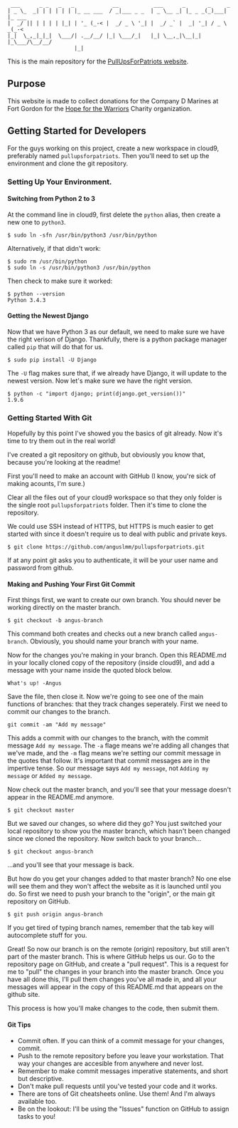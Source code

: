 ```
 ___      _ _   _   _            __           ___      _       _     _      
| _ \_  _| | | | | | |_ __ ___  / _|___ _ _  | _ \__ _| |_ _ _(_)___| |_ ___
|  _/ || | | | | |_| | '_ (_-< |  _/ _ \ '_| |  _/ _` |  _| '_| / _ \  _(_-<
|_|  \_,_|_|_|  \___/| .__/__/ |_| \___/_|   |_| \__,_|\__|_| |_\___/\__/__/
                     |_|                                                    
```

This is the main repository for the [PullUpsForPatriots website](http://www.pullupsforpatriots.com "Pull Ups for Patriots").

## Purpose

This website is made to collect donations for the Company D Marines at Fort
Gordon for the [Hope for the Warriors](http://www.hopeforthewarriors.org) Charity organization.

## Getting Started for Developers

For the guys working on this project, create a new workspace in cloud9, 
preferably named `pullupsforpatriots`. Then you'll need to set up the
environment and clone the git repository.

### Setting Up Your Environment.

#### Switching from Python 2 to 3

At the command line in
cloud9, first delete the `python` alias, then create a new one to `python3`.

```
$ sudo ln -sfn /usr/bin/python3 /usr/bin/python
```
Alternatively, if that didn't work:
```
$ sudo rm /usr/bin/python
$ sudo ln -s /usr/bin/python3 /usr/bin/python
```
Then check to make sure it worked:
```
$ python --version
Python 3.4.3
```

#### Getting the Newest Django

Now that we have Python 3 as our default, we need to make sure we have the right
verison of Django. Thankfully, there is a python package manager called `pip` 
that will do that for us.

```
$ sudo pip install -U Django
```

The `-U` flag makes sure that, if we already have Django, it will update to the
newest version. Now let's make sure we have the right version.

```
$ python -c "import django; print(django.get_version())"
1.9.6
```

### Getting Started With Git 

Hopefully by this point I've showed you the basics of git already. Now it's time
to try them out in the real world!

I've created a git repository on github, but obviously you know that, because
you're looking at the readme!

First you'll need to make an account with GitHub (I know, you're sick of making
acounts, I'm sure.)

Clear all the files out of your cloud9 workspace so that they only folder is the
single root `pullupsforpatriots` folder. Then it's time to clone the repository.

We could use SSH instead of HTTPS, but HTTPS is much easier to get started with
since it doesn't require us to deal with public and private keys.
```
$ git clone https://github.com/anguslmm/pullupsforpatriots.git
```
If at any point git asks you to authenticate, it will be your user name and
password from github.

#### Making and Pushing Your First Git Commit

First things first, we want to create our own branch. You should never be
working directly on the master branch.

```
$ git checkout -b angus-branch
```
This command both creates and checks out a new branch called `angus-branch`. 
Obviously, you should name your branch with your name.

Now for the changes you're making in your branch. Open this README.md in your
locally cloned copy of the repository (inside cloud9), and add a message with 
your name inside the quoted block below.
```
What's up! -Angus
```
Save the file, then close it. Now we're going to see one of the main functions
of branches: that they track changes seperately. First we need to commit our
changes to the branch.
```
git commit -am "Add my message"
```
This adds a commit with our changes to the branch, with the commit message
`Add my message`. The `-a` flage means we're adding all changes that we've made,
and the `-m` flag means we're setting our commit message in the quotes that
follow. It's important that commit messages are in the impertive tense. So our 
message says `Add my message`, not `Adding my message` or `Added my message`. 

Now check out the master branch, and you'll see that your message doesn't appear
in the README.md anymore.
```
$ git checkout master
```
But we saved our changes, so where did they go? You just switched your local
repository to show you the master branch, which hasn't been changed since we
cloned the repository. Now switch back to your branch...
```
$ git checkout angus-branch
```
...and you'll see that your message is back.

But how do you get your changes added to that master branch? No one else will 
see them and they won't affect the website as it is launched until you do. So
first we need to push your branch to the "origin", or the main git repository on
GitHub.
```
$ git push origin angus-branch
```
If you get tired of typing branch names, remember that the tab key will
autocomplete stuff for you.

Great! So now our branch is on the remote (origin) repository, but still aren't
part of the master branch. This is where GitHub helps us our. Go to the
repository page on GitHub, and create a "pull request". This is a request for me
to "pull" the changes in your branch into the master branch. Once you have all
done this, I'll pull them changes you've all made in, and all your messages will
appear in the copy of this README.md that appears on the github site.

This process is how you'll make changes to the code, then submit them.

#### Git Tips
* Commit often. If you can think of a commit message for your changes, commit.
* Push to the remote repository before you leave your workstation. That way your changes are accesible from anywhere and never lost.
* Remember to make commit messages imperative statements, and short but descriptive.
* Don't make pull requests until you've tested your code and it works.
* There are tons of Git cheatsheets online. Use them! And I'm always available too.
* Be on the lookout: I'll be using the "Issues" function on GitHub to assign tasks to you!